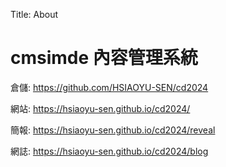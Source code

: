 Title: About

# cmsimde 內容管理系統

倉儲: <a href="https://github.com/HSIAOYU-SEN/cd2024">https://github.com/HSIAOYU-SEN/cd2024</a>

網站: <a href="https://hsiaoyu-sen.github.io/cd2024/">https://hsiaoyu-sen.github.io/cd2024/</a>

簡報: <a href="https://hsiaoyu-sen.github.io/cd2024/reveal">https://hsiaoyu-sen.github.io/cd2024/reveal</a>

網誌: <a href="https://hsiaoyu-sen.github.io/cd2024/blog">https://hsiaoyu-sen.github.io/cd2024/blog</a>








